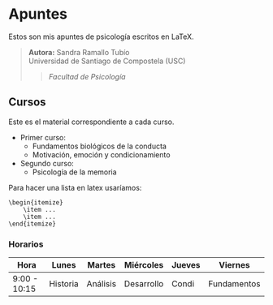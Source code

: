 # Apuntes
Estos son mis apuntes de psicología escritos en LaTeX.

> **Autora:** Sandra Ramallo Tubío  
> Universidad de Santiago de Compostela (USC)  
>> *Facultad de Psicología*

## Cursos
Este es el material correspondiente a cada curso.   
- Primer curso:   
    * Fundamentos biológicos de la conducta  
    * Motivación, emoción y condicionamiento  
- Segundo curso:  
    * Psicología de la memoria  

Para hacer una lista en latex usaríamos:  
```
\begin{itemize}
	\item ...
	\item ...
\end{itemize}
```
### Horarios
Hora | Lunes | Martes | Miércoles | Jueves | Viernes 
------|-------|--------|-----------|--------|---------
 9:00 - 10:15 | Historia | Análisis | Desarrollo | Condi | Fundamentos

